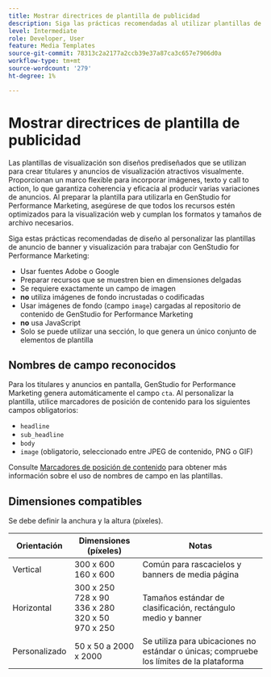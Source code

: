 ```yaml
---
title: Mostrar directrices de plantilla de publicidad
description: Siga las prácticas recomendadas al utilizar plantillas de anuncios en pantalla y banners con Adobe GenStudio for Performance Marketing.
level: Intermediate
role: Developer, User
feature: Media Templates
source-git-commit: 78313c2a2177a2ccb39e37a87ca3c657e7906d0a
workflow-type: tm+mt
source-wordcount: '279'
ht-degree: 1%

---
```


# Mostrar directrices de plantilla de publicidad

Las plantillas de visualización son diseños prediseñados que se utilizan para crear titulares y anuncios de visualización atractivos visualmente. Proporcionan un marco flexible para incorporar imágenes, texto y call to action, lo que garantiza coherencia y eficacia al producir varias variaciones de anuncios. Al preparar la plantilla para utilizarla en GenStudio for Performance Marketing, asegúrese de que todos los recursos estén optimizados para la visualización web y cumplan los formatos y tamaños de archivo necesarios.

Siga estas prácticas recomendadas de diseño al personalizar las plantillas de anuncio de banner y visualización para trabajar con GenStudio for Performance Marketing:

- Usar fuentes Adobe o Google
- Preparar recursos que se muestren bien en dimensiones delgadas
- Se requiere exactamente un campo de imagen
- **no** utiliza imágenes de fondo incrustadas o codificadas
- Usar imágenes de fondo (campo `image`) cargadas al repositorio de contenido de GenStudio for Performance Marketing
- **no** usa JavaScript
- Solo se puede utilizar una sección, lo que genera un único conjunto de elementos de plantilla

## Nombres de campo reconocidos

Para los titulares y anuncios en pantalla, GenStudio for Performance Marketing genera automáticamente el campo `cta`. Al personalizar la plantilla, utilice marcadores de posición de contenido para los siguientes campos obligatorios:

- `headline`
- `sub_headline`
- `body`
- `image` (obligatorio, seleccionado entre JPEG de contenido, PNG o GIF)

Consulte [Marcadores de posición de contenido](/help/user-guide/content/customize-template.md#content-placeholders) para obtener más información sobre el uso de nombres de campo en las plantillas.

## Dimensiones compatibles

Se debe definir la anchura y la altura (píxeles).

| Orientación | Dimensiones (píxeles) | Notas |
|--------------|-------------------------------------------------------------|------------------------------------------------------------------|
| Vertical | 300 x 600<br>160 x 600 | Común para rascacielos y banners de media página |
| Horizontal | 300 x 250<br>728 x 90<br>336 x 280<br>320 x 50<br>970 x 250 | Tamaños estándar de clasificación, rectángulo medio y banner |
| Personalizado | 50 x 50 a 2000 x 2000 | Se utiliza para ubicaciones no estándar o únicas; compruebe los límites de la plataforma |

<!-- Potentially add an example

## Template example

+++Example: Display ad template

+++

-->
